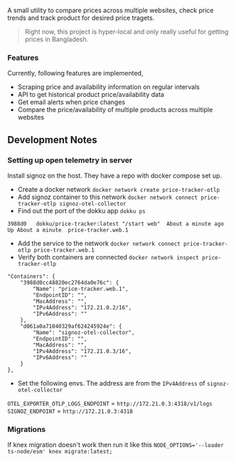 
A small utility to compare prices across multiple websites, check price trends and track product for desired price tragets.

> Right now, this project is hyper-local and only really useful for getting prices in Bangladesh.

### Features

Currently, following features are implemented,
- Scraping price and availability information on regular intervals
- API to get historical product price/availability data
- Get email alerts when price changes
- Compare the price/availability of multiple products across multiple websites

## Development Notes

### Setting up open telemetry in server

Install signoz on the host. They have a repo with docker compose set up.

- Create a docker network `docker network create price-tracker-otlp`
- Add signoz container to this network `docker network connect price-tracker-otlp signoz-otel-collector`
- Find out the port of the dokku app `dokku ps`

```
3988d0   dokku/price-tracker:latest "/start web"  About a minute ago   Up About a minute  price-tracker.web.1
```
- Add the service to the network `docker network connect price-tracker-otlp price-tracker.web.1`
- Verify both containers are connected `docker network inspect price-tracker-otlp`

```
"Containers": {
    "3988d0cc48820ec2764da0e76c": {
        "Name": "price-tracker.web.1",
        "EndpointID": "",
        "MacAddress": "",
        "IPv4Address": "172.21.0.2/16",
        "IPv6Address": ""
    },
    "d061a0a71040329af624245924e": {
        "Name": "signoz-otel-collector",
        "EndpointID": "",
        "MacAddress": "",
        "IPv4Address": "172.21.0.3/16",
        "IPv6Address": ""
    }
},
```
- Set the following envs. The address are from the `IPv4Address` of `signoz-otel-collector`


`OTEL_EXPORTER_OTLP_LOGS_ENDPOINT` = `http://172.21.0.3:4318/v1/logs`
`SIGNOZ_ENDPOINT` = `http://172.21.0.3:4318`

### Migrations

If knex migration doesn't work then run it like this `NODE_OPTIONS='--loader ts-node/esm' knex migrate:latest;`